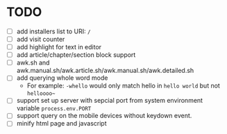 # TODO

- [ ] add installers list to URI: `/`
- [ ] add visit counter
- [ ] add highlight for text in editor
- [ ] add article/chapter/section block support
- [ ] awk.sh and awk.manual.sh/awk.article.sh/awk.manual.sh/awk.detailed.sh
- [ ] add querying whole word mode
	- For example: `-whello` would only match hello in `hello world` but not `helloooo~` 
- [ ] support set up server with sepcial port from system environment variable `process.env.PORT`
- [ ] support query on the mobile devices without keydown event.
- [ ] minify html page and javascript
